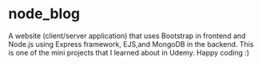 # node_blog
A website (client/server application) that uses Bootstrap in frontend and Node.js using Express framework, EJS,and  MongoDB in the backend. This is one of the mini projects that I learned about in Udemy. Happy coding :)
